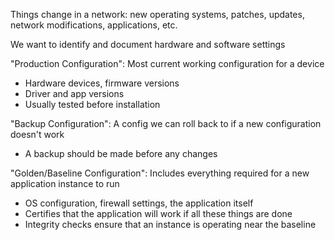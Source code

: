 Things change in a network: new operating systems, patches, updates, network modifications, applications, etc.

We want to identify and document hardware and software settings

"Production Configuration": Most current working configuration for a device
- Hardware devices, firmware versions
- Driver and app versions
- Usually tested before installation

"Backup Configuration": A config we can roll back to if a new configuration doesn't work
- A backup should be made before any changes

"Golden/Baseline Configuration": Includes everything required for a new application instance to run
- OS configuration, firewall settings, the application itself
- Certifies that the application will work if all these things are done
- Integrity checks ensure that an instance is operating near the baseline